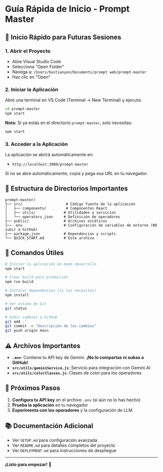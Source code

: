 # Guía Rápida de Inicio - Prompt Master

## 🚀 Inicio Rápido para Futuras Sesiones

### 1. Abrir el Proyecto
- Abre Visual Studio Code
- Selecciona "Open Folder"
- Navega a: `/Users/bastianyon/Documents/prompt web/prompt-master`
- Haz clic en "Open"

### 2. Iniciar la Aplicación
Abre una terminal en VS Code (Terminal → New Terminal) y ejecuta:

```bash
cd prompt-master
npm start
```

**Nota:** Si ya estás en el directorio `prompt-master`, solo necesitas:
```bash
npm start
```

### 3. Acceder a la Aplicación
La aplicación se abrirá automáticamente en:
- `http://localhost:3000/prompt-master`

Si no se abre automáticamente, copia y pega esa URL en tu navegador.

## 📁 Estructura de Directorios Importantes

```
prompt-master/
├── src/                    # Código fuente de la aplicación
│   ├── components/         # Componentes React
│   ├── utils/             # Utilidades y servicios
│   └── operators.json     # Definición de operadores
├── public/                # Archivos estáticos
├── .env                   # Configuración de variables de entorno (NO subir a GitHub)
├── package.json           # Dependencias y scripts
└── QUICK_START.md         # Este archivo
```

## 🔧 Comandos Útiles

```bash
# Iniciar la aplicación en modo desarrollo
npm start

# Crear build para producción
npm run build

# Instalar dependencias (si las necesitas)
npm install

# Ver estado de Git
git status

# Subir cambios a GitHub
git add .
git commit -m "Descripción de los cambios"
git push origin main
```

## ⚠️ Archivos Importantes

- **`.env`**: Contiene tu API key de Gemini. **¡No lo compartas ni subas a GitHub!**
- **`src/utils/geminiService.js`**: Servicio para integración con Gemini AI
- **`src/utils/colorClasses.js`**: Clases de color para los operadores

## 🎯 Próximos Pasos

1. **Configura tu API key** en el archivo `.env` (si aún no lo has hecho)
2. **Prueba la aplicación** en tu navegador
3. **Experimenta con los operadores** y la configuración de LLM

## 📚 Documentación Adicional

- Ver `SETUP.md` para configuración avanzada
- Ver `README.md` para detalles completos del proyecto
- Ver `DEPLOYMENT.md` para instrucciones de despliegue

---
**¡Listo para empezar!** 🚀